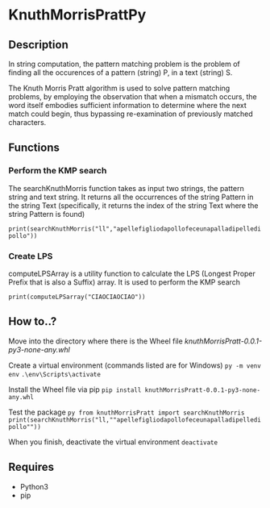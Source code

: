 # KnuthMorrisPrattPy


## Description

In string computation, the pattern matching problem is the problem of finding all the occurences of a pattern (string) P, in a text (string) S.

The Knuth Morris Pratt algorithm is used to solve pattern matching problems, by employing the observation that when a mismatch occurs, the word itself embodies sufficient information to determine where the next match could begin, thus bypassing re-examination of previously matched characters. 

## Functions

### Perform the KMP search
The searchKnuthMorris function takes as input two strings, the pattern string and text string. It returns all the occurrences of the string Pattern in the string Text (specifically, it returns the index of the string Text where the string Pattern is found)

`print(searchKnuthMorris("ll","apellefigliodapollofeceunapalladipelledipollo"))`

### Create LPS
computeLPSArray is a utility function to calculate the LPS (Longest Proper Prefix that is also a Suffix) array. It is used to perform the KMP search

`print(computeLPSarray("CIAOCIAOCIAO"))`

## How to..?

Move into the directory where there is the Wheel file *knuthMorrisPratt-0.0.1-py3-none-any.whl*

Create a virtual environment (commands listed are for Windows)
`py -m venv env`
`.\env\Scripts\activate`

Install the Wheel file via pip
`pip install knuthMorrisPratt-0.0.1-py3-none-any.whl`

Test the package
`py
from knuthMorrisPratt import searchKnuthMorris
print(searchKnuthMorris("ll,""apellefigliodapollofeceunapalladipelledipollo""))`

When you finish, deactivate the virtual environment
`deactivate`

## Requires

* Python3
* pip


